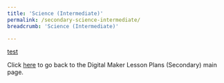 ```yaml
---
title: 'Science (Intermediate)'
permalink: /secondary-science-intermediate/
breadcrumb: 'Science (Intermediate)'

---
```



[test](/placeholder-secondary-science-intermediate/)

Click [here](/in-schools/digital-maker/lesson-ideas-secondary/) to go back to the Digital Maker Lesson Plans (Secondary) main page.
